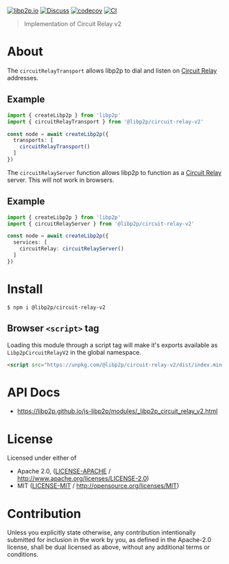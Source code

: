 [![libp2p.io](https://img.shields.io/badge/project-libp2p-yellow.svg?style=flat-square)](http://libp2p.io/)
[![Discuss](https://img.shields.io/discourse/https/discuss.libp2p.io/posts.svg?style=flat-square)](https://discuss.libp2p.io)
[![codecov](https://img.shields.io/codecov/c/github/libp2p/js-libp2p.svg?style=flat-square)](https://codecov.io/gh/libp2p/js-libp2p)
[![CI](https://img.shields.io/github/actions/workflow/status/libp2p/js-libp2p/main.yml?branch=main\&style=flat-square)](https://github.com/libp2p/js-libp2p/actions/workflows/main.yml?query=branch%3Amain)

> Implementation of Circuit Relay v2

# About

The `circuitRelayTransport` allows libp2p to dial and listen on [Circuit Relay](https://docs.libp2p.io/concepts/nat/circuit-relay/)
addresses.

## Example

```typescript
import { createLibp2p } from 'libp2p'
import { circuitRelayTransport } from '@libp2p/circuit-relay-v2'

const node = await createLibp2p({
  transports: [
    circuitRelayTransport()
  ]
})
```

The `circuitRelayServer` function allows libp2p to function as a [Circuit Relay](https://docs.libp2p.io/concepts/nat/circuit-relay/)
server.  This will not work in browsers.

## Example

```typescript
import { createLibp2p } from 'libp2p'
import { circuitRelayServer } from '@libp2p/circuit-relay-v2'

const node = await createLibp2p({
  services: [
    circuitRelay: circuitRelayServer()
  ]
})
```

# Install

```console
$ npm i @libp2p/circuit-relay-v2
```

## Browser `<script>` tag

Loading this module through a script tag will make it's exports available as `Libp2pCircuitRelayV2` in the global namespace.

```html
<script src="https://unpkg.com/@libp2p/circuit-relay-v2/dist/index.min.js"></script>
```

# API Docs

- <https://libp2p.github.io/js-libp2p/modules/_libp2p_circuit_relay_v2.html>

# License

Licensed under either of

- Apache 2.0, ([LICENSE-APACHE](LICENSE-APACHE) / <http://www.apache.org/licenses/LICENSE-2.0>)
- MIT ([LICENSE-MIT](LICENSE-MIT) / <http://opensource.org/licenses/MIT>)

# Contribution

Unless you explicitly state otherwise, any contribution intentionally submitted for inclusion in the work by you, as defined in the Apache-2.0 license, shall be dual licensed as above, without any additional terms or conditions.
